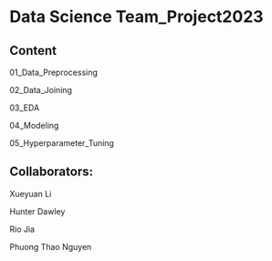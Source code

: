 # Data Science Team_Project2023

## Content
01_Data_Preprocessing

02_Data_Joining

03_EDA

04_Modeling

05_Hyperparameter_Tuning


## Collaborators: 

Xueyuan Li

Hunter Dawley

Rio Jia

Phuong Thao Nguyen

